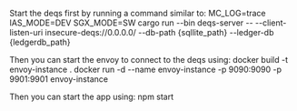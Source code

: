 Start the deqs first by running a command similar to:
    MC_LOG=trace IAS_MODE=DEV SGX_MODE=SW cargo run --bin deqs-server -- --client-listen-uri insecure-deqs://0.0.0.0/ --db-path {sqllite_path} --ledger-db {ledgerdb_path}

Then you can start the envoy to connect to the deqs using:
docker build -t envoy-instance .
docker run -d --name envoy-instance -p 9090:9090 -p 9901:9901 envoy-instance

Then you can start the app using:
npm start